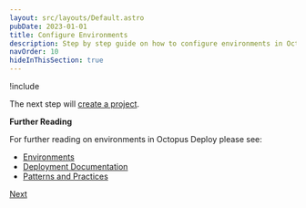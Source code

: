 ```yaml
---
layout: src/layouts/Default.astro
pubDate: 2023-01-01
title: Configure Environments
description: Step by step guide on how to configure environments in Octopus Deploy
navOrder: 10
hideInThisSection: true
---
```


!include <creating-environments>

The next step will [create a project](/docs/getting-started/first-deployment/legacy-guide/create-projects.md).

**Further Reading**

For further reading on environments in Octopus Deploy please see:

- [Environments](/docs/infrastructure/environments/)
- [Deployment Documentation](/docs/deployments/)
- [Patterns and Practices](/docs/deployments/patterns/)

<span><a class="btn btn-success" href="/docs/getting-started/first-deployment/create-projects">Next</a></span>
